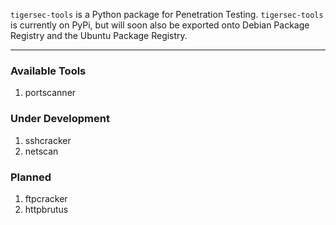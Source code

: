 `tigersec-tools` is a Python package for Penetration Testing. `tigersec-tools` is currently on PyPi, but will soon also be exported onto Debian Package Registry and the Ubuntu Package Registry.

______
### Available Tools
1. portscanner

### Under Development
1. sshcracker
2. netscan

### Planned
1. ftpcracker
2. httpbrutus